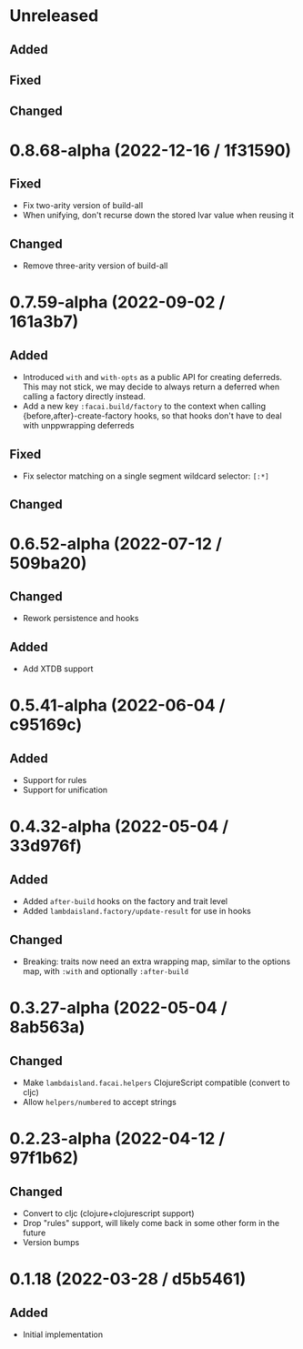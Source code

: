 # Unreleased

## Added

## Fixed

## Changed

# 0.8.68-alpha (2022-12-16 / 1f31590)

## Fixed

- Fix two-arity version of build-all
- When unifying, don't recurse down the stored lvar value when reusing it

## Changed

- Remove three-arity version of build-all

# 0.7.59-alpha (2022-09-02 / 161a3b7)

## Added

- Introduced `with` and `with-opts` as a public API for creating deferreds. This
  may not stick, we may decide to always return a deferred when calling a
  factory directly instead.
- Add a new key `:facai.build/factory` to the context when calling
  {before,after}-create-factory hooks, so that hooks don't have to deal with
  unppwrapping deferreds

## Fixed

- Fix selector matching on a single segment wildcard selector: `[:*]`

## Changed

# 0.6.52-alpha (2022-07-12 / 509ba20)

## Changed

- Rework persistence and hooks

## Added

- Add XTDB support

# 0.5.41-alpha (2022-06-04 / c95169c)

## Added

- Support for rules
- Support for unification

# 0.4.32-alpha (2022-05-04 / 33d976f)

## Added

- Added `after-build` hooks on the factory and trait level
- Added `lambdaisland.factory/update-result` for use in hooks

## Changed

- Breaking: traits now need an extra wrapping map, similar to the options map, with `:with` and optionally `:after-build`

# 0.3.27-alpha (2022-05-04 / 8ab563a)

## Changed

- Make `lambdaisland.facai.helpers` ClojureScript compatible (convert to cljc) 
- Allow `helpers/numbered` to accept strings

# 0.2.23-alpha (2022-04-12 / 97f1b62)

## Changed

- Convert to cljc (clojure+clojurescript support)
- Drop "rules" support, will likely come back in some other form in the future
- Version bumps

# 0.1.18 (2022-03-28 / d5b5461)

## Added

- Initial implementation